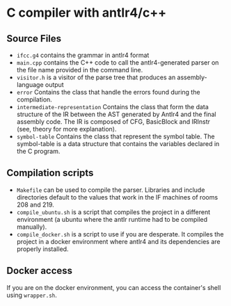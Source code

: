 # C compiler with antlr4/c++

## Source Files
- `ifcc.g4` contains the grammar in antlr4 format
- `main.cpp` contains the C++ code to call the antlr4-generated parser on the  file name provided in the command line.
- `visitor.h` is a visitor of the parse tree that produces an assembly-language output
- `error` Contains the class that handle the errors found during the compilation.
- `intermediate-representation` Contains the class that form the data structure of the IR between the AST generated by Antlr4 and the final assembly code. The IR is composed of  CFG, BasicBlock and IRInstr (see, theory for more explanation).
- `symbol-table` Contains the class that represent the symbol table. The symbol-table is a data structure that contains the variables declared in the C program.

## Compilation scripts
- `Makefile` can be used to compile the parser. Libraries and include directories default to the values that work in the IF machines of rooms 208 and 219.
- `compile_ubuntu.sh` is a script that compiles the project in a different environment (a ubuntu where the antlr runtime had to be compiled manually).
- `compile_docker.sh` is a script to use if you are desperate. It compiles the project in a docker environment where antlr4 and its dependencies are properly installed.

## Docker access
If you are on the docker environment, you can access the container's shell using `wrapper.sh`.
